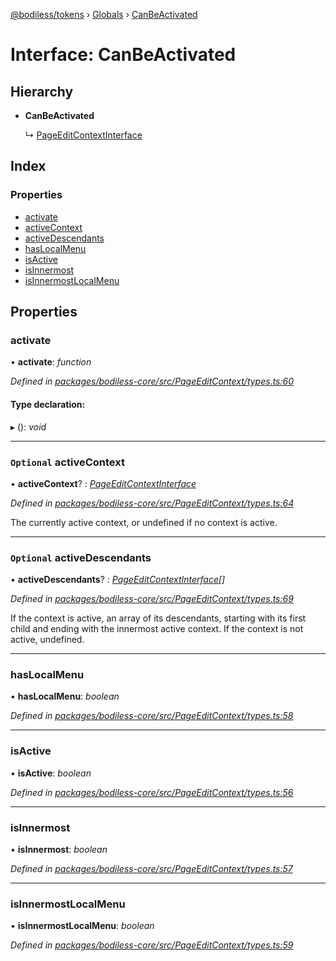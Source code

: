 [@bodiless/tokens](../README.md) › [Globals](../globals.md) › [CanBeActivated](canbeactivated.md)

# Interface: CanBeActivated

## Hierarchy

* **CanBeActivated**

  ↳ [PageEditContextInterface](pageeditcontextinterface.md)

## Index

### Properties

* [activate](canbeactivated.md#activate)
* [activeContext](canbeactivated.md#optional-activecontext)
* [activeDescendants](canbeactivated.md#optional-activedescendants)
* [hasLocalMenu](canbeactivated.md#haslocalmenu)
* [isActive](canbeactivated.md#isactive)
* [isInnermost](canbeactivated.md#isinnermost)
* [isInnermostLocalMenu](canbeactivated.md#isinnermostlocalmenu)

## Properties

###  activate

• **activate**: *function*

*Defined in [packages/bodiless-core/src/PageEditContext/types.ts:60](https://github.com/johnsonandjohnson/Bodiless-JS/blob/5e073e2b/packages/bodiless-core/src/PageEditContext/types.ts#L60)*

#### Type declaration:

▸ (): *void*

___

### `Optional` activeContext

• **activeContext**? : *[PageEditContextInterface](pageeditcontextinterface.md)*

*Defined in [packages/bodiless-core/src/PageEditContext/types.ts:64](https://github.com/johnsonandjohnson/Bodiless-JS/blob/5e073e2b/packages/bodiless-core/src/PageEditContext/types.ts#L64)*

The currently active context, or undefined if no context is active.

___

### `Optional` activeDescendants

• **activeDescendants**? : *[PageEditContextInterface](pageeditcontextinterface.md)[]*

*Defined in [packages/bodiless-core/src/PageEditContext/types.ts:69](https://github.com/johnsonandjohnson/Bodiless-JS/blob/5e073e2b/packages/bodiless-core/src/PageEditContext/types.ts#L69)*

If the context is active, an array of its descendants, starting with its first child
and ending with the innermost active context.  If the context is not active, undefined.

___

###  hasLocalMenu

• **hasLocalMenu**: *boolean*

*Defined in [packages/bodiless-core/src/PageEditContext/types.ts:58](https://github.com/johnsonandjohnson/Bodiless-JS/blob/5e073e2b/packages/bodiless-core/src/PageEditContext/types.ts#L58)*

___

###  isActive

• **isActive**: *boolean*

*Defined in [packages/bodiless-core/src/PageEditContext/types.ts:56](https://github.com/johnsonandjohnson/Bodiless-JS/blob/5e073e2b/packages/bodiless-core/src/PageEditContext/types.ts#L56)*

___

###  isInnermost

• **isInnermost**: *boolean*

*Defined in [packages/bodiless-core/src/PageEditContext/types.ts:57](https://github.com/johnsonandjohnson/Bodiless-JS/blob/5e073e2b/packages/bodiless-core/src/PageEditContext/types.ts#L57)*

___

###  isInnermostLocalMenu

• **isInnermostLocalMenu**: *boolean*

*Defined in [packages/bodiless-core/src/PageEditContext/types.ts:59](https://github.com/johnsonandjohnson/Bodiless-JS/blob/5e073e2b/packages/bodiless-core/src/PageEditContext/types.ts#L59)*
